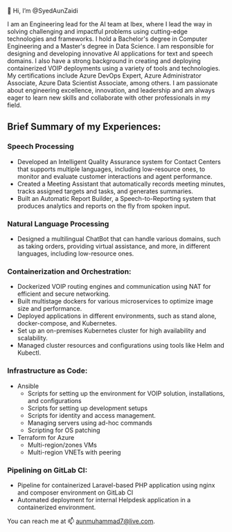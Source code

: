 👋 Hi, I’m @SyedAunZaidi

I am an Engineering lead for the AI team at Ibex, where I lead the way in solving challenging and impactful problems using cutting-edge technologies and frameworks. I hold a Bachelor's degree in Computer Engineering and a Master's degree in Data Science. I am responsible for designing and developing innovative AI applications for text and speech domains. I also have a strong background in creating and deploying containerized VOIP deployments using a variety of tools and technologies. My certifications include Azure DevOps Expert, Azure Administrator Associate, Azure Data Scientist Associate, among others. I am passionate about engineering excellence, innovation, and leadership and am always eager to learn new skills and collaborate with other professionals in my field.

## Brief Summary of my Experiences:

### Speech Processing

- Developed an Intelligent Quality Assurance system for Contact Centers that supports multiple languages, including low-resource ones, to monitor and evaluate customer interactions and agent performance.
- Created a Meeting Assistant that automatically records meeting minutes, tracks assigned targets and tasks, and generates summaries.
- Built an Automatic Report Builder, a Speech-to-Reporting system that produces analytics and reports on the fly from spoken input.

### Natural Language Processing

- Designed a multilingual ChatBot that can handle various domains, such as taking orders, providing virtual assistance, and more, in different languages, including low-resource ones.

### Containerization and Orchestration:

- Dockerized VOIP routing engines and communication using NAT for efficient and secure networking.
- Built multistage dockers for various microservices to optimize image size and performance.
- Deployed applications in different environments, such as stand alone, docker-compose, and Kubernetes.
- Set up an on-premises Kubernetes cluster for high availability and scalability.
- Managed cluster resources and configurations using tools like Helm and Kubectl.

### Infrastructure as Code:

- Ansible
    - Scripts for setting up the environment for VOIP solution, installations, and configurations
    - Scripts for setting up development setups
    - Scripts for identity and access management.
    - Managing servers using ad-hoc commands
    - Scripting for OS patching
- Terraform for Azure
    - Multi-region/zones VMs
    - Multi-region VNETs with peering

### Pipelining on GitLab CI:

- Pipeline for containerized Laravel-based PHP application using nginx and composer environment on GitLab CI
- Automated deployment for internal Helpdesk application in a containerized environment.

You can reach me at 📫 [aunmuhammad7@live.com](mailto:aunmuhammad7@live.com).
